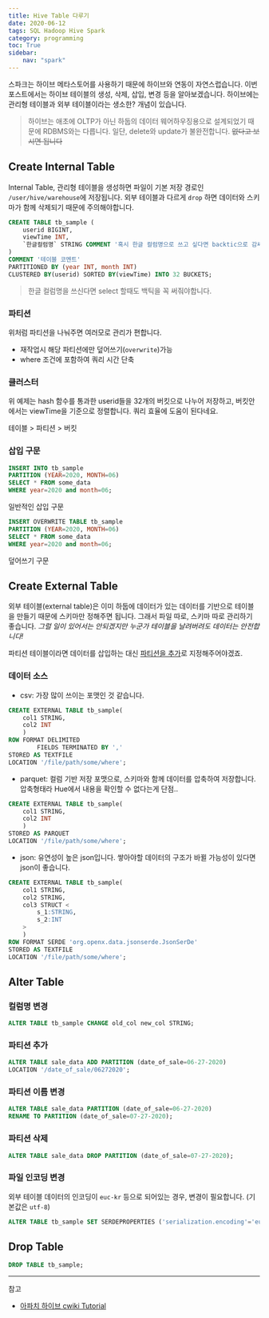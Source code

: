 ```yaml
---
title: Hive Table 다루기
date: 2020-06-12
tags: SQL Hadoop Hive Spark
category: programming
toc: True
sidebar:
    nav: "spark"
---
```


스파크는 하이브 메타스토어를 사용하기 때문에 하이브와 연동이 자연스럽습니다. 이번 포스트에서는 하이브 테이블의 생성, 삭제, 삽입, 변경 등을 알아보겠습니다. 하이브에는 관리형 테이블과 외부 테이블이라는 생소한? 개념이 있습니다.

> 하이브는 애초에 OLTP가 아닌 하둡의 데이터 웨어하우징용으로 설계되었기 때문에 RDBMS와는 다릅니다. 일단, delete와 update가 불완전합니다. ~~없다고 보시면 됩니다~~

## Create Internal Table

Internal Table, 관리형 테이블을 생성하면 파일이 기본 저장 경로인 `/user/hive/warehouse`에 저장됩니다. 외부 테이블과 다르게 `drop` 하면 데이터와 스키마가 함께 삭제되기 때문에 주의해야합니다.

```sql
CREATE TABLE tb_sample (
    userid BIGINT,
    viewTime INT,
    `한글컬럼명` STRING COMMENT '혹시 한글 컬럼명으로 쓰고 싶다면 backtic으로 감싸주세요'
)
COMMENT '테이블 코멘트'
PARTITIONED BY (year INT, month INT)
CLUSTERED BY(userid) SORTED BY(viewTime) INTO 32 BUCKETS;
```

> 한글 컬럼명을 쓰신다면 select 할때도 백틱을 꼭 써줘야합니다.

### 파티션

위처럼 파티션을 나눠주면 여러모로 관리가 편합니다.

* 재작업시 해당 파티션에만 덮어쓰기(`overwrite`)가능
* where 조건에 포함하여 쿼리 시간 단축

### 클러스터

위 예제는 hash 함수를 통과한 userid들을 32개의 버킷으로 나누어 저장하고, 버킷안에서는 viewTime을 기준으로 정렬합니다. 쿼리 효율에 도움이 된다네요.

테이블 > 파티션 > 버킷

### 삽입 구문

```sql
INSERT INTO tb_sample
PARTITION (YEAR=2020, MONTH=06)
SELECT * FROM some_data
WHERE year=2020 and month=06;
```

일반적인 삽입 구문

```sql
INSERT OVERWRITE TABLE tb_sample
PARTITION (YEAR=2020, MONTH=06)
SELECT * FROM some_data
WHERE year=2020 and month=06;
```

덮어쓰기 구문

## Create External Table

외부 테이블(external table)은 이미 하둡에 데이터가 있는 데이터를 기반으로 테이블을 만들기 때문에 스키마만 정해주면 됩니다. 그래서 파일 따로, 스키마 따로 관리하기 좋습니다. *그럴 일이 있어서는 안되겠지만 누군가 테이블을 날려버려도 데이터는 안전합니다!*

파티션 테이블이라면 데이터를 삽입하는 대신 [파티션을 추가](#파티션-추가)로 지정해주어야겠죠.

### 데이터 소스

* csv: 가장 많이 쓰이는 포맷인 것 같습니다.

```sql
CREATE EXTERNAL TABLE tb_sample(
    col1 STRING,
    col2 INT
    )
ROW FORMAT DELIMITED
        FIELDS TERMINATED BY ','
STORED AS TEXTFILE
LOCATION '/file/path/some/where';
```

* parquet: 컬럼 기반 저장 포맷으로, 스키마와 함께 데이터를 압축하여 저장합니다. 압축형태라 Hue에서 내용을 확인할 수 없다는게 단점..

```sql
CREATE EXTERNAL TABLE tb_sample(
    col1 STRING,
    col2 INT
    )
STORED AS PARQUET
LOCATION '/file/path/some/where';
```

* json: 유연성이 높은 json입니다. 쌓아야할 데이터의 구조가 바뀔 가능성이 있다면 json이 좋습니다.

```sql
CREATE EXTERNAL TABLE tb_sample(
    col1 STRING,
    col2 STRING,
    col3 STRUCT <
        s_1:STRING,
        s_2:INT
    >
    )
ROW FORMAT SERDE 'org.openx.data.jsonserde.JsonSerDe'
STORED AS TEXTFILE
LOCATION '/file/path/some/where';
```

## Alter Table

### 컬럼명 변경

```sql
ALTER TABLE tb_sample CHANGE old_col new_col STRING;
```

### 파티션 추가

```sql
ALTER TABLE sale_data ADD PARTITION (date_of_sale=06-27-2020)
LOCATION '/date_of_sale/06272020';
```

### 파티션 이름 변경

```sql
ALTER TABLE sale_data PARTITION (date_of_sale=06-27-2020)
RENAME TO PARTITION (date_of_sale=07-27-2020);
```

### 파티션 삭제

```sql
ALTER TABLE sale_data DROP PARTITION (date_of_sale=07-27-2020);
```

### 파일 인코딩 변경

외부 테이블 데이터의 인코딩이 `euc-kr` 등으로 되어있는 경우, 변경이 필요합니다. (기본값은 `utf-8`)

```sql
ALTER TABLE tb_sample SET SERDEPROPERTIES ('serialization.encoding'='euc-kr');
```

## Drop Table

```sql
DROP TABLE tb_sample;
```

---

참고

* [아파치 하이브 cwiki Tutorial](https://cwiki.apache.org/confluence/display/Hive/Tutorial)
